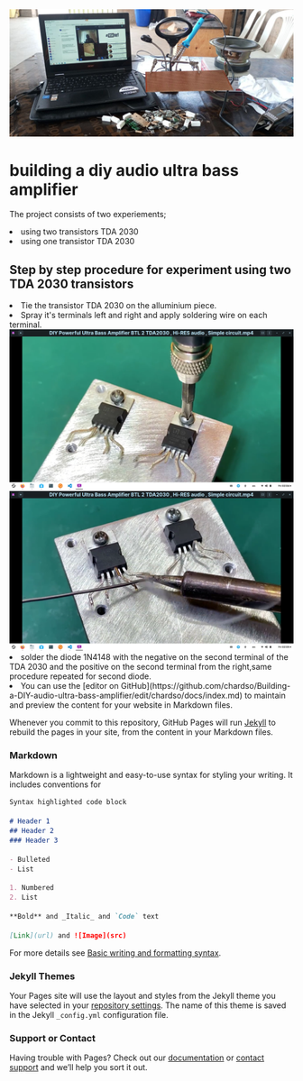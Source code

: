 
<img src="wafela.jpg"/>

<h1>building a diy audio ultra bass amplifier</h1>

<Paragraph>The project consists of two experiements;
<li>
using two transistors TDA 2030
</li>
<li>
using one transistor TDA 2030
</li>




<h2>
Step by step procedure for experiment using two TDA 2030 transistors
</h2>

<li>
Tie the transistor TDA 2030 on the alluminium piece.
</li>

<li>
Spray it's terminals left and right and apply soldering wire on each terminal.
</li>
<img src="tyingTDA2030.png"/>
<img src="Applysolder.png"/>
<li>
solder the diode 1N4148 with the negative on the second terminal of the TDA 2030 and the positive on the second terminal from the right,same procedure repeated for second diode.
<li/>
You can use the [editor on GitHub](https://github.com/chardso/Building-a-DIY-audio-ultra-bass-amplifier/edit/chardso/docs/index.md) to maintain and preview the content for your website in Markdown files.

Whenever you commit to this repository, GitHub Pages will run [Jekyll](https://jekyllrb.com/) to rebuild the pages in your site, from the content in your Markdown files.

### Markdown

Markdown is a lightweight and easy-to-use syntax for styling your writing. It includes conventions for

```markdown
Syntax highlighted code block

# Header 1
## Header 2
### Header 3

- Bulleted
- List

1. Numbered
2. List

**Bold** and _Italic_ and `Code` text

[Link](url) and ![Image](src)
```

For more details see [Basic writing and formatting syntax](https://docs.github.com/en/github/writing-on-github/getting-started-with-writing-and-formatting-on-github/basic-writing-and-formatting-syntax).

### Jekyll Themes

Your Pages site will use the layout and styles from the Jekyll theme you have selected in your [repository settings](https://github.com/chardso/Building-a-DIY-audio-ultra-bass-amplifier/settings/pages). The name of this theme is saved in the Jekyll `_config.yml` configuration file.

### Support or Contact

Having trouble with Pages? Check out our [documentation](https://docs.github.com/categories/github-pages-basics/) or [contact support](https://support.github.com/contact) and we’ll help you sort it out.
